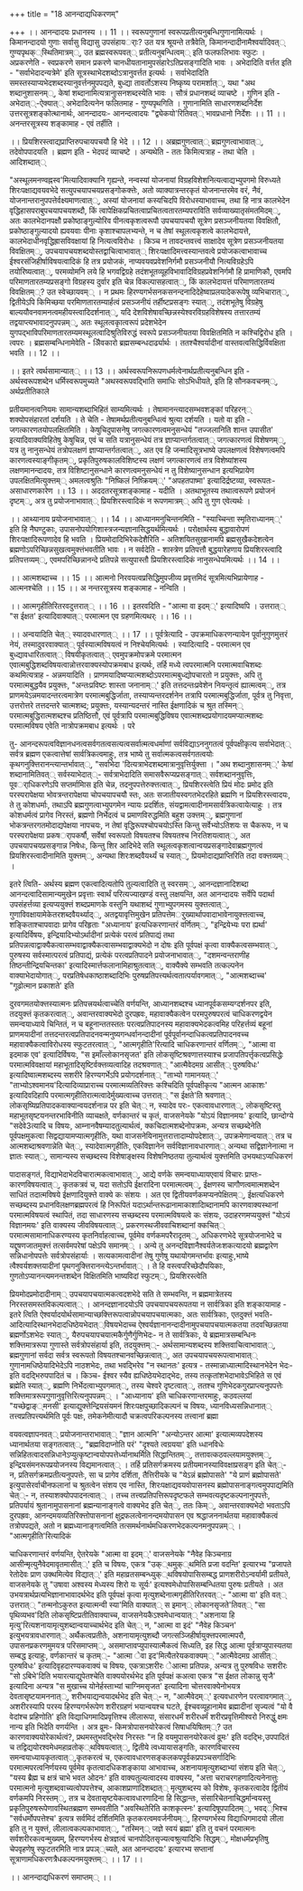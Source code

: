 +++
title = "18 आनन्दाद्यधिकरणम्"

+++
।। आनन्दादयः प्रधानस्य ।। 11 ।। स्वरूपगुणानां स्वरूपप्रतीत्यनुबन्धिगुणानामित्यर्थः । किमानन्दादयो गुणाः सर्वासु विद्यासु उपसंहायर्ाः? उत यत्र श्रूयन्ते तत्रैवेति, किमानन्दादीनामैश्वर्यादिवत्् गुण्यपृथक््स्थितिमात्रम््, उत ब्रह्मस्वरूपवत्् प्रतीत्यनुबन्धित्वम्् इति फलफलिभावः स्फुटः । अप्रकरणेति - स्वप्रकरणे समान प्रकरणे चानधीयतानामुपसंहारेऽतिप्रसङ्गादिति भावः । अभेदादिति वर्त्तत इति - "सर्वाभेदादन्यत्रेमे' इति सूत्रस्थाभेदशब्दोऽत्रानुवर्त्तत इत्यर्थः । सर्वाभेदादिति समस्तस्याप्यभेदशब्दस्यानुवर्त्तनमुपपद्यते, बुध्द्या तावर्तोऽशस्य निष्कृष्य परामर्शात््, यथा "अथ शब्दानुशासनम््, केषां शब्दानामित्यत्रानुासनशब्दस्येति भावः । सौत्रं प्रधानशब्दं व्याचष्टे । गुणिन इति - अभेदात््-ऐक्यात्् अभेदादित्यनेन फलितमाह - गुण्यपृथगिति । गुणानामिति साधारणशब्दनिर्देश उत्तरसूत्रशङ्कोत्थानार्थः, आनन्दादयः- आनन्दत्वादयः "द्व्येकयो'रितिवत्् भावप्रधानो निर्देशः ।। 11 ।। अनन्तरसूत्रस्य शङ्कामाह - एवं तर्हीति ।

।। प्रियशिरस्त्वाद्यप्राप्तिरुपचायपचयौ हि भेदे ।। 12 ।। अब्रह्मगुणत्वात्् ब्रह्मगुणत्वाभावात््, तदेवोपपादयति । ब्रह्मण इति - भेदपदं व्याचष्टे । अन्यथेति - ततः किमित्यत्राह - तथा चेति । आदिशब्दात््

"अस्थूलमनण्वह्नस्व'मित्यादिवाक्यानि गृह्यन्ते, नन्वस्यां योजनायां विग्रहविशेशनित्यत्वाद्यभ्युपगमो विरुध्यते शिरःपक्षाद्यवयवभेदे सत्युपचयापचयप्रसङ्गोकक्त्तेः, अतो व्याक्यात्रन्तरकृतं योजनान्तरमेव वरं, नैवं, योजनान्तरानुपपत्तेर्वक्ष्यमाणत्वात््, अस्यां योजनायां कस्यचिदपि विरोधस्याभावाच्च, तथा हि नात्र कालभेदेन वृद्धिहासपराबुपचयापचयशब्दौ, किं त्वापेक्षिकप्रचितत्वाप्रचितत्वतारतम्यपराविति सर्वव्याख्यातृसंमतमिदम््, अतः कालभेदानपक्षौ प्रकोष्ठाङ्गुल्योरिव पीनत्वकृशत्वरूपौ उपचयापचयौ सूत्रेण प्रसञ्जनीयतया विवक्षितौ, प्रकोष्ठाङ्गुल्यादयो ह्यवयवाः पीनाः कृशाश्चापलभ्यन्ते, न च तेषां स्थूलत्वकृशत्वे कालभेदायत्ते, कालभेदाधीनवृद्धिह्रासविवक्षायां हि नित्यत्वविरोधः । किञ्च न तावदन्तवत्त्वं साक्षादेव सूत्रेण प्रसञ्जनीयतया विवक्षितम््, उपचयापचयशब्दयोस्तद्वाचित्वाभावात्् शिरःपक्षादिमत्त्वस्यान्तवत्वे प्रयोजकत्वाभावाच्च ईश्वरसंजिहीर्षाविषयत्वादिकं हि तत्र प्रयोजकं, नाप्यवयवप्रवेशनिर्गमौ प्रसञ्जनीयौ नित्यविग्रहेऽपि तयोरिष्यत्वात््, परमव्योमनि लये हि भगवद्विग्रहे तदंशभूतव्यूहविभावादिविग्रहप्रवेशनिर्गमौ हि प्रामाणिकौ, एवमपि परिमाणतारतम्यप्रसङ्गो विग्रहस्य दुर्वार इति चेन्न विकल्पासहत्वात््, किं कालभेदायत्तं परिमाणतारतम्यं विवक्षितम््? उत स्वेच्छायवम्् । न प्रथमः हिरण्यगर्भसनकसनन्दनादिदेहेष्वाप्रलयादेकरूपेषु व्यभिचारात््, द्वितीयेऽपि किमिच्छया परमिाणतारतम्यार्हत्वं प्रसञ्जनीयं तर्हीष्टप्रसङ्गः स्यात््, तदंशभूतेषु विग्रहेषु बाल्ययौवनवामनत्वमहीयस्त्वादिदर्शनात््, यदि देशविशेषावच्छिन्नस्येश्वरविग्रहविशेषस्य तत्तारतम्यं तद्वयाप्त्यभावादनुपपन्नम््, अतः स्थूलत्वकृात्वरूपं प्रदेशभेदेन युगपद्भाविपरिमाणतारतम्यमस्थूलत्वादिश्रुतिविरुद्धं स्वरूपे प्रसञ्जनीयतया विवक्षितमिति न कश्चिद्विरोध इति । त्वपरः । ब्रह्मसम्बन्धिनामेवेति - अिैवकारो ब्रह्मसम्बन्धदार्ढ्यार्थः । ततश्चैश्वर्यादीनां वास्तवत्वसिद्धिर्विवक्षिता भवति ।। 12 ।।

।। इतरे त्वर्थसामान्यात्् ।। 13 ।। अर्थस्वरूपनिरूपणधर्मत्वेनार्थप्रतीत्यनुबन्धिन इति - अर्थस्वरूपशब्देन धर्मिस्वरूपमुच्यते "अथस्वरूपवद्भिाति समाधिः सोऽभिधीयते, इति हि सौनकवचनम््, अर्थप्रतीतिकाले

प्रतीयमानत्वनियमः सामान्यशब्दाभिहितं साम्यमित्यर्थः । तेषामानन्त्यादसम्भवशङ्कां परिहरन्् शक्योपसंहारतां दर्शयति । ते चेति - तेषामर्थप्रतीत्यनुबन्धित्वं श्रुत्या दर्शयति । यतो वा इति - जगत्कारणतयोपलक्षितमिति । केषुचिदुपासनेषु जगत्कारणत्वमनुसन्धेयं "तज्जलानिति शान्त उपासीत' इत्यादिवाक्यविहितेषु केषुचिन्न, एवं च सति यत्रानुसन्धेयं तत्र ज्ञाप्यान्तर्गतत्वात्् जगत्कारणत्वं विशेषणम््, यत्र तु नानुसन्धेयं तत्रोपलक्षणं ज्ञाप्यान्तर्गतत्वात््, अत एव हि जन्मादिसूत्रभाष्ये उपलक्षणत्वं विशेषणत्वमपि कारणत्वस्याङ्गीकृतम््, प्रकृतिपुरुषकालविशिष्टस्य लक्षणं जगत्कारणत्वं तत्र विशेष्यांशस्य लक्षणमानन्दादयः, तत्र विशिष्टानुसन्धाने कारणत्वमनुसन्धेयं न तु विशेष्यानुसन्धान इत्यभिप्रायेण उपलक्षितमित्युक्त्तम्् अमलत्वश्रुतिः "निष्किलं निष्क्रियम््' "अपहतपाष्मा' इत्यादिर्द्रष्टव्या, स्वरूपतः- असाधारणकारेण ।। 13 ।। अददतरसूत्रशङ्कामाह - यदीति । अतथाभूतस्य तथात्वरूपणे प्रयोजनं दृष्टम््, अत्र तु प्रयोजनाभावात्् प्रियशिरस्त्वादिकं न रूपणमात्रम्् अपि तु गुण एवेत्यर्थः ।

।। आथ्यानाय प्रयोजनाभावात्् ।। 14 ।। आध्यानमनुचिन्तनमिति - "स्याच्चिन्ता स्मृतिराध्यानम््' इति हि नैघण्टुकाः, उपासनोपयोगिशास्त्रजन्यज्ञानासिद्धयर्थमित्यर्थः । परोक्षार्थस्य बुद्धावारोपणं शिरःपक्षादिरूपणादेव हि भवति । प्रियमोदादिभिरेकदेशैरिति - अतिशयितसुखानामपि ब्रह्मसुखैकदेशत्वेन ब्रह्मणोऽपरिच्छिन्नसुखत्वमुक्त्तंभवतीति भावः । न सर्वदेति - शास्त्रेण प्रतिपत्तौ बुद्धयारेहणाय प्रियशिरस्त्वादि प्रतिपत्तव्यम््, एवमपरिच्छिन्नानन्दे प्रतिपन्ने सत्युपास्तौ प्रियशिरस्त्वादिकं नानुसन्धेयमित्यर्थः ।। 14 ।।

।। आत्मशब्दाच्च ।। 15 ।। आत्मनो निरवयत्वप्रसिद्धिमुपजीव्य प्रवृत्तमिदं सूत्रमित्यभिप्रायेणाह - आत्मनश्चेति ।। 15 ।। अ नन्तरसूत्रस्य शङ्कामाह - नन्विति ।

।। आत्मगृहीतिरितरवदुत्तरात्् ।। 16 ।। इतरवदिति - "आत्मा वा इदम््' इत्यादिष्वपि । उत्तरात्् "स ईक्षत' इत्यादिवाक्यात्् परमात्मन एव ग्रहणमित्यथर्ः ।। 16 ।।

।। अन्वयादिति चेत्् स्यादवधारणात्् ।। 17 ।। पूर्वत्रेत्यादि - उपक्रमाधिकरणन्यायेन पूर्वानुगुणमुत्तरं नेयं, तस्मादुवरवाक्यात्् पूर्वस्यात्मविषयत्वं न निश्चेयमित्यर्थः । स्यादित्यादि - परमात्मन एव बुध्द्यावधारितत्वात्् विषयीकृतत्वात्् एवमुपक्रमोपक्रमे परमात्मन एवात्मबुद्धिशब्दविषयत्वान्नोत्तरवाक्यस्योपक्रमबाध इत्यर्थः, तर्हि मध्ये त्वपरमात्मनि परमात्मवाचिशब्दः कथमित्यत्राह - अन्नमयादिति । प्राणमयादिष्वप्यात्मशब्दोऽपरमात्मबुध्द्योपचारतो न प्रयुक्त्तः, अपि तु परमात्मबुद्धयैव प्रयुक्त्तः, "अन्तःप्रविष्टः शास्ता जनानाम््' इति तत्तदन्तःप्रवेशेन नियन्तृत्वं ह्यात्मत्वम््, तत्र प्राणमयेऽन्नमयादन्तरत्वमात्रेण परमात्मबुद्धिर्जाता, तस्याप्यन्तरदर्शनेन तत्रापि परमात्मबुद्धिर्जाता, पूर्वत्र तु निवृत्ता, उत्तरोत्तरे तत्तदन्तरे चात्मशब्द; प्रयुक्त्तः, यस्यान्यदन्तरं नास्ति ईक्षणादिकं च श्रुत तस्मिन्् परमात्मबुद्धिरात्मशब्दश्च प्रतिष्ठित्तौ, एवं पूर्वत्रापि परमात्मबुद्धिविषय एवात्मशब्दप्रयोगादयमप्यात्मशब्दः परमात्मविषय एवेति नात्रोपक्रमबाध इत्यर्थः । परे

तु- आनन्दरूपत्वविज्ञानधनत्वसर्वगतत्वसत्यत्वसर्वात्मत्वधर्माणां सर्वविद्याऽननुगतत्वं पूर्वपक्षीकृत्य सर्वाभेदात्् सर्वत्र ब्रह्मण एकत्वात्तेषां सार्वत्रिकत्वमाहुः, तत्र भाष्ये तु सर्वात्मकत्वसर्वगतत्वयोः कृथगनुक्त्तिरानन्त्यान्तर्भावात््, "सर्वाभेदा 'दित्यत्राभेदशब्दमात्रानुवृत्तिर्युक्त्ता । "अथ शब्दानुशासनम््' केषां शब्दानामितिवत्् सर्वस्याभेदात््- सर्वत्राभेदादिति समासवैरूप्यप्रसङ्गात्् सर्वशब्दाननुवृत्तिः, पूवर्ाधिकरणेऽपि सप्तर्मामिास इति चेन्न, तदनुपपत्तेरुक्त्तत्वात््, प्रियशिरस्त्वेति प्रियं मोदः प्रमोद इति परस्परापेक्षया भोवत्रन्तरापेक्षया चोपचयापचयौ स्तः, अतः सजातीयस्वगतभेदरहिते ब्रह्मणि न प्रियशिरस्त्वादयः, ते तु कोशधर्माः, तथाऽपि ब्रह्मगुणत्वाभ्युपगमेन न्यायः प्रदर्शितः, संयद्वामत्वादीनामसार्वत्रिकत्वायेत्याहुः । तत्र कोशधर्मत्वं प्रागेव निरस्तं, ब्रह्मणो निर्भेदत्वं च प्रमाणविरुद्धमिति बहुश उक्त्तम््, ब्रह्मगुणानां भोकत्रन्तरगतमोदाद्यपेक्षया नापचयः, न तेषां वृद्धिरूपश्चोपचयोऽस्ति किन्तु सर्वेभ्योऽतिशयः स चैकरूपः, न च परस्परापेक्षया प्रकषर्ापकर्षौ, सर्वेषां स्वरूपतो विषयतश्च विषयतश्च निरतिशयत्वात््, अत उपचयापचयप्रसङ्गान्न निषेधः, किन्तु शिर आदिभेदे सति स्थूलत्वकृशत्वान्वयप्रसङ्गादेवाब्रह्मगुणत्वं प्रियशिरस्त्वादीनामिति युक्त्तम््, अन्यथा शिरःशब्दवैयर्थ्यं च स्यात््, प्रियमोदाद्यप्राप्तिरिति तदा वक्त्तव्यम्् ।

इतरे त्विति- अर्थस्य ब्रह्मण एकत्वादित्यतोपि तुल्यत्वादिति तु स्वरसम््, आनन्दज्ञानादिशब्दा आनन्दत्वादिसामान्यमुखेन प्रवृत्ताः स्वार्थं परित्यज्याखण्डं वस्तु लक्षयन्ति, अत आनन्दादयः सर्वेपि पदार्था उपसंहर्त्तव्या इत्यप्ययुक्त्तं शब्दप्रमाणके वस्तुनि यथाशब्दं गुणाभ्युपगमस्य युक्त्तत्वात््, गुणाविवक्षायामेकेतरशब्दवैयर्थ्याद््, अतद्वयावृत्तिमुखेन प्रतिपत्तेमर्ुख्यार्थापवादाभावेनायुक्त्तत्वाच्च, शङ्किताश्चापवादाः प्रागेव परिहृताः "अध्यानाय' इत्यधिकरणान्तरं वर्णितम््, "इन्द्रियेभ्यः परा ह्यर्था' इत्यादिर्विषयः, इन्द्रियादिभ्योऽर्थादीनां प्रत्येकं परत्वं प्रतिपाद्यं तथा प्रतिपन्नत्वाद्वाक्यैकत्वासम्भवाद्वाक्यैकत्वासम्भवाद्वाक्यभेदो न दोषः इति पूर्वपक्षं कृत्वा वाक्यैकत्वसम्भवात््, पुरुषस्य सर्वस्मात्परत्वं प्रतिपाद्यं, प्रत्येकं परत्वप्रतिपादने प्रयोजनाभावात््, "दशमन्वन्तराणीह तिष्ठन्तीन्द्रियचिन्तका' इत्यादिस्मार्त्तफलानामिहाश्रुतत्वात््, वाक्यैक्ये सम्भवति तत्कल्पनेन वाक्याभेदायोगात््, परप्रतिषेधकाष्ठाशब्दादिभिः पुरुषप्रतिपत्त्यर्थत्वतात्पर्यावगमात््, "आत्मशब्दाच्च' "गूढोत्मान प्रकाशते' इति

दुरवगमतयोक्त्तस्यात्मनः प्रतिपत्त्रयर्थत्वाच्चेति वर्णयन्ति, आध्यानशब्दश्च ध्यानपूर्वकसम्यग्दर्शनपर इति, तदयुक्त्तं कृतकरत्वात््, अवान्तरवाक्यभेदो दुरपह्रवः, महावाक्यैकत्वेन परमपुरुषपरत्वं चाधिकरणद्वयेन समन्वयाध्याये चिन्तितं, न च बहूनान्ततस्ततः परत्वप्रतिपादनस्य महावाक्यभेदकत्वमिह परिहर्त्तव्यं बहूनां प्राणमयादीनां तत्तदन्तरत्वप्रतिपादनवन्मनुष्यगन्धर्वानन्दादीनां पूर्वपूर्वानन्दाधिकत्वप्रतिपादनवच्च महावाक्यैकत्वाविरोधस्य स्फुटतरत्वात््, "आत्मगृहीति'रित्यादि चाधिकरणान्तरं वर्णितम््, "आत्मा वा इदमाक एव' इत्यादिर्विषयः, "स इमाँल्लोकानसृजत' इति लोकसृष्टिश्रवणात्तस्याश्च प्रजापतिपर्त्तृकत्वप्रसिद्धेः परमात्मविवक्षायां महाभूतादिसृष्टिर्वक्त्तव्यत्वादिह तदश्रवणात्् "आत्मैवेदमग्र आसीत्् पुरुषविधः' इत्यादिष्वात्मशब्दस्य सशरीरे हिरण्यगर्भेऽपि प्रयोगदर्शनात्् "ताभ्यो गामानयत््' "ताभ्योऽश्वमानय'दित्यादिव्याप्राराच्च परमात्मव्यतिरिक्त्तः कश्चिदिति पूर्वपक्षीकृत्य "आत्मन आकाशः' इत्यादिवदिहापि परमात्मगृहीतिरात्मत्वादेर्मुख्यत्वाच्च उत्तरात्् "स ईक्षते'ति श्रवणात्् लोकसृष्यिप्रतिपादकवाक्यान्वयदर्शनान्न पर इति चेत्् न, स्यादेव परः- एकत्वावधारणात््, लोकसृष्टिस्तु महाभूतसृष्टयनन्तरभाविनीति व्याचक्षते, वर्णकान्तरं च कृतं, वाजसनेयके "योऽयं विज्ञानमयः' इत्यादि, छान्दोग्ये "सदेवे3त्यादि च विषयः, आम्नानवैषम्यादतुल्यार्थत्वं, क्कचिदात्मशब्देनोपक्रमः, अन्यत्र सच्छब्देनेति पूर्वपक्षमुकत्वा सिद्वद्यायामप्यात्मगृहीतिः, यथा वाजसनेयिनामुत्तरात्तादाम्योपदेशात््, उपक्रमेणान्वयात्् तत्र च आत्मशब्दाश्रवणान्नेति चेत््, स्यादेवात्मगृहीतिः, एकविज्ञानेन सर्वविज्ञानावधारणात्् अन्यथा सद्विज्ञानेनात्मा न ज्ञातः स्यात््, सामान्यस्य सच्छब्दस्य विशेषाङ्क्षस्य विशेषनिष्ठतया तुल्यार्थत्वं युक्त्तमिति उभयथाऽप्यधिकरणं

पादासङ्गतं, विद्याभेदाभेदविचारात्मकत्वाभावात््, आद्ये वर्णके समन्वयाध्यायएवायं विचारः प्राप्तः- कारणविषयत्वात््, कृतकत्रवं च, यदा सतोऽपि ईक्षरादिना परमात्मत्वम््, ईक्षणस्य चागौणत्वमात्मशब्देन साधितं तदात्मविषये ईक्षणादियुक्त्ते वाक्ये कः संशयः । अत एव द्वितीयवर्णकमप्यनपेक्षितम््, ईक्षत्यधिकरणे सच्छब्दस्य प्रधानविलक्षणब्रह्मपरत्वं हि निरूपितं यदाऽर्थान्तरूढानामाकाशादिाब्दानामपि कारणवाक्यस्थानां परमात्मविषयत्वं स्थापितं, तदा साधारणस्य सच्छब्दस्य परमात्मविषयत्वे कः संशयः, उदाहरणमप्ययुक्त्तं "योऽयं विज्ञानमयः' इति वाक्यस्य जीवविषयत्वात््, प्रकरणस्थजीववाचिशब्दानां क्कचित्् परमात्मसामानाधिकरण्यस्य कृतनिर्वाहत्वाच्च, पूर्वमेव वर्णकमपरैरादृतम््, अधिकरणभेदे सूत्रयोजनाभेदे च यद्दूषणजातमुक्त्तं तत्सर्वमपरेषां पक्षेऽपि समानम्् । अन्ये तु अनन्दविज्ञानैश्वर्यतेजःशकत्यादयो ब्रह्मद्वारेण सन्निधानोपपत्तेः सर्वत्रोपसंहार्याः । सत्यकामत्वादीनां तेषु गुणेषु यथायोगमन्तर्भावः इत्याहुः,भाष्ये त्वैश्वर्यशक्त्तयादीनां पृथगनुक्त्तिरानन्त्येऽन्तर्भावात्् । ते हि वस्त्वपरिच्छेदौपयिकाः, गुणतोऽप्यानन्त्यमनन्तशब्देन विक्षितमिति भाष्यविदां स्फुटम््, प्रियशिरस्त्वेति

प्रियमोदप्रमोदादीनाम्् उपचयापचयात्मकत्वदशभेदे सति ते सम्भवन्ति, न ब्रह्ममात्रेतस्य निरस्तसमस्तविकल्पत्वात्् । आनन्दज्ञानादयोऽपि उपचयापचयरूपतया न सार्वत्रिका इति शङ्कायामाह - इतरे त्विति ऐश्वर्यादयोर्थसामान्याच्छक्त्तिरूपत्वान्नोपचयापचयात्मकाः, अतः सार्वत्रिकाः, एतदुक्त्तं भवति- आदित्यादिस्थानभेदादधिष्ठेयभेदात््विषयभेदाच्च ऐश्वर्यज्ञानानन्दादीनामुपचयापचयात्मकतया तदवच्छिन्नतया ब्रह्मर्णोऽशभेदः स्यात््, यैरुपचयापचयात्मकैर्गुणैर्गुणिभेदः- न ते सार्वत्रिकाः, ये ब्रह्ममात्रसम्बन्धिनः शक्त्तिमात्ररूपा गुणास्ते सर्वत्रोपसंहार्या इति, तदयुक्त्तम््- अर्थसामान्यशब्दस्य शक्त्तिवाचित्वाभावात््, ब्रह्मगुणानां सर्वदा सर्वत्र स्वरूपतो विषयतश्चानवच्छिन्नत्वात््, अत उपचयापचयरूपत्वाभावात्् गुणानामधिष्ठेयादिभेदेऽपि नाठशभेदः, तथा भवद्भिरेव "न स्थानतः' इत्यत्र - तस्मान्नाध्यात्मादिस्थानभेदेन भेदः- इति वदद्भिरुपपादितं च । किञ्च- ईश्वर स्यैव ह्यधिष्ठेयभेदाद्भेदः, तस्य तत्कृतांशभेदाभावेऽभिहिते स एवं ब्रह्मेति स्यात््, ब्रह्मणि निर्भेदत्वाभ्युपगमात््, तस्य चेश्वरे दृष्टत्वात््, ततश्च गुणिभेदकगुरप्राप्त्यनुपपत्तेः शक्त्तिमात्ररूपगुणानुवृत्तिरित्यनुपपन्नम्् । "आध्यानाय' इति चाधिकरणान्तरमाहुः, कठवल्लयां "यच्छेद्वाङ््मनसी' इत्याद्युक्त्तेन्द्रियसंयमनं शिरःपक्षपुच्छादिकल्पनं च विषयः, ध्यानविध्यसन्निधानात्् तत्त्वप्रतिपत्त्यर्थमिति पूर्वः पक्षः, तमेकनेमीत्यादौ चक्रत्वपरिकल्पनस्य तत्त्वानां ब्रह्मा

वयवत्वज्ञापनवत्् प्रयोजनान्तराभावात्् "ज्ञान आत्मनि' "अन्योऽन्तर आत्मा' इत्यात्मव्यपदेशस्य ध्यानार्थतया सङ्गतत्वात््, "ब्रह्मविदाप्नोति परं' "दृश्यते त्वग्रयया' इति ध्धानविधेः सन्निहितत्वादसन्निधानेऽप्युत्कृष्टान्वयोपपत्तेर्ध्यानाथर्मिति सिद्धान्तितम््, तत्तावत्कठवल्लयामयुक्त्तम््, इन्द्रियसंमनरूपप्रयोजनस्य विद्यमानत्वात्् । तर्हि प्रतिसर्गक्रमस्य प्रतीयमानस्याविवक्षाप्रसङ्ग इति चेत््- न, प्रतिसर्गक्रमप्रतीत्यनुपपत्तेः, सा च प्रागेव दर्शिता, तैत्तिरीयके च "येऽन्नं ब्रह्मोपासते' "ये प्राणं ब्रह्मोपासते' इत्युपासेरर्वाचीनफलानां च श्रुतत्वेन संशय एव नास्ति, शिरःपक्षाद्यवयवोपासनस्य ब्रह्मोपासनाङ्गत्वमुपपाद्यमिति चेत््- न, तस्याशक्योपपादनत्वात्् । तच्च तत्त्वप्रतिपत्तिरूपदृष्टफले सम्भवत्यदृष्टकल्पनानुपपत्तेः, प्रतिपर्यायं श्रुतानामुपासनानां ब्रह्मन्यानाङ्गत्वे वाक्यभेद इति चेत््, ततः किम््, अवान्तरवाक्यभेदो भवताऽपि दुरपह्रवः, आनन्दमयव्यतिरिक्त्तोपासनानां क्षुद्रफलत्वेनानन्दमयोपासन एव श्रद्धाजननार्थतया महावाक्यैकत्वं तत्रोपपद्यते, अतो न ब्रह्मध्यानाङ्गत्वमिति तत्समर्थनार्थमधिकरणभेदकल्पनमनुपपन्नम्् । "आत्मगृहीति'रित्यादिकं

चाधिकरणान्तरं वर्णयन्ति, ऐतरेयके "आत्मा वा इदम््' वाजसनेयके "नैवेह किञ्चनाग्र आसीन्मृत्युनैवेदमावृतमासीत््' इति च विषयः, एकत्र "उक््थमुक््थमिति प्रजा वदन्ति' इत्यारभ्य "प्रजापते रेतोदेवः प्राण उक्थमित्येव विद्यात््' इति महाव्रतसम्बन्ध्युक््थविषयोपासिसम्बद्ध प्राणशरीरोऽन्वर्यामी प्रतीयते, वाजसनेयके तु "उषावा अश्वस्य मेध्यस्य शिरो यः सूर्यः' इत्यश्वमेधोपासिसम्बन्धितया पुरुषः प्रतीयते । अत उभयत्रार्थप्रत्यभिज्ञानाभावादर्थभेद इति पूर्वपक्षं कृत्वा मृत्युशब्देनात्मगृहीतिरितरवत््- "आत्मा वा' इति वत्् उत्तरात्् "तन्मनोऽकुरुत इत्यात्मन्वी स्या'मिति वाक्यात्् स इमान्् लोकानसृजते'तिवत्् "सा पृथिव्यभव'दिति लोकसृष्टिप्रतीतिवाक्याच्च, वाजसनेयकैऽश्वमेधान्वयात्् "अशनाया हि मृत्यु'रित्यशनायामृत्युशब्दान्वयाच्चार्थभेद इति चेत्् न, "आत्मा वा इदं' "नैवेह किञ्चन' इत्युभयत्रावधारणात्् अर्थैकत्वप्रतीतेः, अशनायामृत्युशब्दौ जगत्सञ्जिहीर्षायुक्त्तपरमात्मपरौ, उपासनप्रकरणमुमयत्र परिसमाप्तम््, असमाप्तावप्युपास्यात्मैकत्वं सिध्यति, इह सिद्ध आत्मा पूर्वत्राप्युपास्यतया सम्बद्ध इत्याहुः, वर्णकान्तरं च कृतम््- "आत्मा ेवा इद'मित्यैतरेयकवाक्यम्् "आत्मैवेदमग्र आसीत्् पुरुषविधः' इत्यादिवृहदारण्यकवाक्यं च विषयः, एकत्राऽशरीरः ेआत्मा प्रतिपन्नः, अन्यत्र तु पुरुषविधः सशरीरः "सो ऽबिभे'दिति भयारत्याद्युपेतश्चेति वाक्ययोरर्थभेद इति पूर्वपक्षं कअत्वा एकत्र "स ईक्षत लोकान्नु सृजै' इत्यादिना अन्यत्र "स मुखाच्च योनेर्हस्ताभ्यां चाग्निमसृजत' इत्यादिना चोत्तरवाक्येनोभयत्र देवतासृष्टयामननात््, शरीभयाद्यन्वयादर्थभेद इति चेत््- न, "आत्मैवेदम््' इत्यवधारणेन परत्वावगमात््, अशरीरस्यापि परस्य हिरण्यगर्भरूपेण शरीरग्रहणं भयान्वयश्च घटते, ईश्चवव्यूहानामेव ब्रह्मादीनां सृज्यत्वं "यो वै वेदांश्च प्रहिणोति' इति विद्याधिगमादिप्रवृत्तिश्च लीलारूपा, संसारधर्मं शरीरधर्मं शरीरप्रवृत्तिमीश्वरो निरुद्धुं क्षमः नान्य इति भिदेति वणर्यन्ति । अत्र व्रूमः- किमत्रोपासनयोरेकत्वं सिषाधयिषितम््? उत कारणवाक्ययोरेकार्थत्वं?, प्रथमस्तुभवद्भिरेव निरस्तः "न हि वयमुपासनयोरेकत्वं व्रूमः' इति वदद्भिः,उपपादितं च तद्विद्ययोरश्वमेधमहाव्रतोक््थविषयत्वात््, द्वितीये त्वध्यायासङ्गतिः, कारणविचारस्य समन्वयाध्यायकृतत्वात््,कृतकरत्वं च, एकत्वावधारणसङ्कलकपपूर्वकप्रपञ्चसर्गादिभिः परमात्मपरत्वनिर्णयस्य पूर्वमेव कृतत्वादधिकशङ्काया आभावाच्च, अशनायामृत्युशब्दाभ्यां संशय इति चेत््, "यस्य ब्रैह्म च क्षत्रं चाभे भवत ओदनः' इति वाक्यतुल्यत्वादस्य वाक्यस्य, "अत्ता चराचरगहणादित्यनेनात्तुः परमात्मनो मृत्युशब्दवाच्यत्वोपपत्तेश्च, आकाशप्राणादिशब्दात्् मृत्युशब्दस्य को विशेषः, कृतकरत्वादेव द्वितीयं वर्णकमपि निरस्तम््, तत्र च देवतासृष्टयेकत्वावधारणादिना हि सिद्धान्तः, संसारिचेतनाचिद्धर्मान्वयस्तु प्रकृतिपुरुषरूपेणावस्थितब्रह्मण सम्भवतीति "अवस्थितेरिति काशकृत्स्नः' इत्यादिषूपपादितम््, भवद््भिश्च "सर्वधर्मोपपत्तेश्च' इत्यत्र सर्वमिदं दर्शितमिति कृतकरत्वमवर्जनीयम््, हिरण्यगर्भस्य विद्याधिगमादयो लीला इति तु न युक्त्तं, लीलात्वकल्पकाभावात््, "तस्मिन्् जज्ञे स्वयं ब्रह्मा' इति तु वचनं परमात्मनः सर्वशरीरकत्वन्मुख्यम्, हिरण्यगर्भस्य क्षेत्रज्ञत्वं चानपोदितसृज्यत्वश्रुत्यादिभिः सिद्धम््, मोक्षधर्मप्रभृतिषु चेपवृहणेषु स्फुटतरमिति नात्र प्रपञ््च्यते, अत आनन्दादयः' इत्यारभ्य सप्तानां सूत्राणामधिकरणत्रैधकल्पनमयुक्त्तम्् ।। 17 ।।

।। आनन्दाद्यधिकरणं समाप्तम्् ।।

